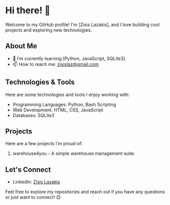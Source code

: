 # Hi there! 👋

Welcome to my GitHub profile! I'm [Zisis Lazakis], and I love building cool projects and exploring new technologies.

## About Me

- 🌱 I’m currently learning [Python, JavaScript, SQLite3].
- 📫 How to reach me: zisislaz@gmail.com

## Technologies & Tools

Here are some technologies and tools I enjoy working with:

- Programming Languages: Python, Bash Scripting
- Web Development: HTML, CSS, JavaScript
- Databases: SQLite3
  
## Projects

Here are a few projects I'm proud of:

1. warehouse4you - A simple warehouse management suite.


## Let's Connect

- LinkedIn: [Zisis Lazakis](https://gr.linkedin.com/in/zisis-lazakis-075065158)


Feel free to explore my repositories and reach out if you have any questions or just want to connect! 😊
